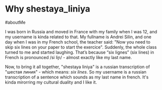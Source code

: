 # Why shestaya_liniya

<span class="tag">#aboutMe</span>

I was born in Russia and moved in France with my family when I was 12, and my username is kinda related to that. My fullname is Andrei Silin, and one day when I was in my French school, the teacher said: "Now you need to skip six lines on your paper to start the exercice". Suddenly, the whole class turned to me and started laughing. That’s because “six lignes” (six lines) in French is pronounced /si liɲ/ - almost exactly like my last name.

Now, to bring it all together, "shestaya liniya" is a russian transcription of "шестая линия" - which means: _six lines_. So my username is a russian transcription of a sentence which sounds as my last name in french. It's kinda mirorring my cultural duality and I like it.
